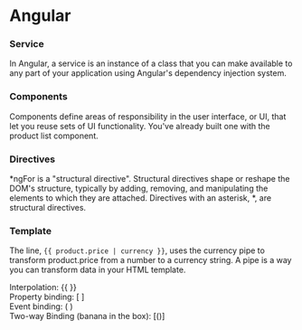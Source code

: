 # Angular


### Service
In Angular, a service is an instance of a class that you can make available to any part of your application using Angular's dependency injection system.

### Components
Components define areas of responsibility in the user interface, or UI, that let you reuse sets of UI functionality. You've already built one with the product list component.

### Directives

*ngFor is a "structural directive". Structural directives shape or reshape the DOM's structure, typically by adding, removing, and manipulating the elements to which they are attached. Directives with an asterisk, *, are structural directives.

### Template

The line, `{{ product.price | currency }}`, uses the currency pipe to transform product.price from a number to a currency string. A pipe is a way you can transform data in your HTML template.

Interpolation: {{ }}  
Property binding: [ ]  
Event binding: ( )  
Two-way Binding (banana in the box): [()]  
